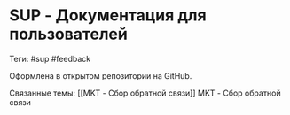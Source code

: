 # SUP - Документация для пользователей
Теги: #sup #feedback

Оформлена в открытом репозитории на GitHub.

Связанные темы:
[[MKT - Сбор обратной связи]] MKT - Сбор обратной связи